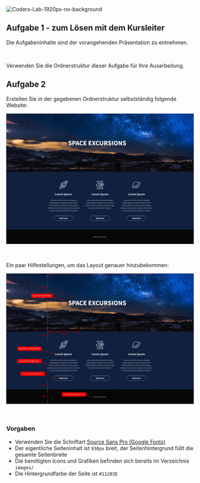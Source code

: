 ![Coders-Lab-1920px-no-background](https://user-images.githubusercontent.com/30623667/104709394-2cabee80-571f-11eb-9518-ea6a794e558e.png)


## Aufgabe 1 - zum Lösen mit dem Kursleiter

Die Aufgabeninhalte sind der vorangehenden Präsentation zu entnehmen.

<br>

Verwenden Sie die Ordnerstruktur dieser Aufgabe für Ihre Ausarbeitung.


## Aufgabe 2

Erstellen Sie in der gegebenen Ordnerstruktur selbstständig folgende Website:

![](images/layout.png)

<br>

Ein paar Hilfestellungen, um das Layout genauer hinzubekommen:

![](images/layout-ciecie.png)

<br>

### Vorgaben

- Verwenden Sie die Schriftart [Source Sans Pro (Google Fonts)](https://fonts.google.com/specimen/Source+Sans+Pro) 
- Der eigentliche Seiteninhalt ist `930px` breit, der Seitenhintergrund füllt die gesamte Seitenbreite
- Die benötigten Icons und Grafiken befinden sich bereits im Verzeichnis `images/`
- Die Hintergrundfarbe der Seite ist `#11203E`
